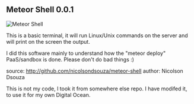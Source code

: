 Meteor Shell 0.0.1
--

![Meteor Shell](http://grigio.org/files/meteor-shell.png)

This is a basic terminal, it will run Linux/Unix commands on the server
and will print on the screen the output.

I did this software mainly to understand how the "meteor deploy"
PaaS/sandbox is done. Please don't do bad things :)

source: http://github.com/nicolsondsouza/meteor-shell
author: Nicolson Dsouza

This is not my code, I took it from somewhere else repo.
I have modifed it, to use it for my own Digital Ocean.

